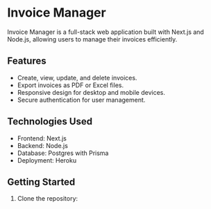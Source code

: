 # Invoice Manager

Invoice Manager is a full-stack web application built with Next.js and Node.js, allowing users to manage their invoices efficiently.

## Features

- Create, view, update, and delete invoices.
- Export invoices as PDF or Excel files.
- Responsive design for desktop and mobile devices.
- Secure authentication for user management.

## Technologies Used

- Frontend: Next.js
- Backend: Node.js
- Database: Postgres with Prisma
- Deployment: Heroku

## Getting Started

1. Clone the repository:

